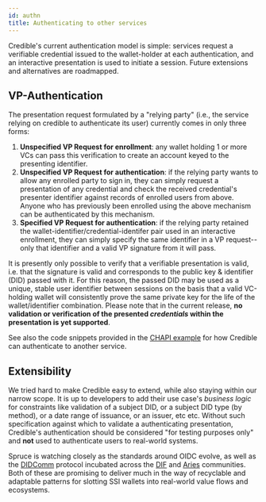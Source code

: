 ```yaml
---
id: authn
title: Authenticating to other services
---
```


Credible's current authentication model is simple: services request a verifiable
credential issued to the wallet-holder at each authentication, and an
interactive presentation is used to initiate a session. Future extensions and
alternatives are roadmapped.

## VP-Authentication

The presentation request formulated by a "relying party" (i.e., the service
relying on credible to authenticate its user) currently comes in only three
forms: 

1. **Unspecified VP Request for enrollment**: any wallet holding 1 or more VCs
   can pass this verification to create an account keyed to the presenting
   identifier.
2. **Unspecified VP Request for authentication**: if the relying party wants to
   allow any enrolled party to sign in, they can simply request a presentation
   of any credential and check the received credential's presenter identifier
   against  records of enrolled users from above. Anyone who has previously been
   enrolled using the above mechanism can be authenticated by this mechanism.
3. **Specified VP Request for authentication**: if the relying party retained
   the wallet-identifier/credential-identifer pair used in an interactive
   enrollment, they can simply specify the same identifier in a VP request-- only
   that identifier and a valid VP signature from it will pass.

It is presently only possible to verify that a verifiable presentation is valid,
i.e. that the signature is valid and corresponds to the public key & identifier
(DID) passed with it. For this reason, the passed DID may be used as a unique,
stable user identifier between sessions on the basis that a valid VC-holding
wallet will consistently prove the same private key for the life of the
wallet/identifier combination. Please note that in the current release, **no
validation or verification of the presented *credentials* within the
presentation is yet supported**.

See also the code snippets provided in the [CHAPI
example](/docs/didkit-examples/svelte-chapi/) for how Credible can authenticate
to another service.

## Extensibility

We tried hard to make Credible easy to extend, while also staying within our
narrow scope. It is up to developers to add their use case's *business logic*
for constraints like validation of a subject DID, or a subject DID type (by
method), or a date range of issuance, or an issuer, etc etc. Without such
specification against which to validate a authenticating presentation,
Credible's authentication should be considered "for testing purposes only" and
**not** used to authenticate users to real-world systems.

Spruce is watching closely as the standards around OIDC evolve, as well as the
[DIDComm](https://identity.foundation/didcomm-messaging/spec/) protocol incubated across the [DIF](https://identity.foundation/) and [Aries](https://www.hyperledger.org/use/aries) communities. Both of these
are promising to deliver much in the way of recyclable and adaptable patterns
for slotting SSI wallets into real-world value flows and ecosystems.